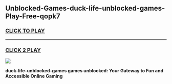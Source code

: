 
## Unblocked-Games-duck-life-unblocked-games-Play-Free-qopk7
<h3>
<a href="https://premium76.site?title=duck-life-unblocked-games&ref=19M">CLICK TO PLAY</a></h3>
<hr>

<h3>
<a href="https://premium76.site?title=duck-life-unblocked-games&ref=19M">CLICK 2 PLAY</a>
  
</h3>

<a href="https://premium76.site?title=duck-life-unblocked-games&ref=19M"><img src="https://clearcache.store/games.png"></a>


**duck-life-unblocked-games games unblocked: Your Gateway to Fun and Accessible Online Gaming**
